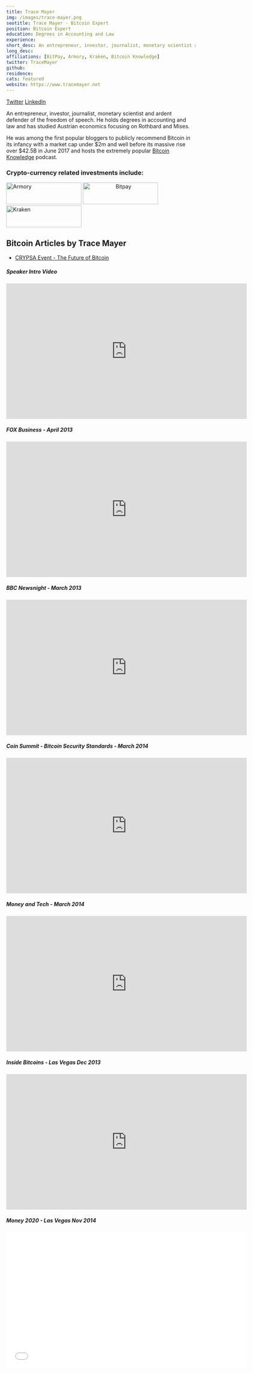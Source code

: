 ```yaml
---
title: Trace Mayer
img: /images/trace-mayer.png
seotitle: Trace Mayer - Bitcoin Expert
position: Bitcoin Expert
education: Degrees in Accounting and Law
experience:
short_desc: An entrepreneur, investor, journalist, monetary scientist and ardent defender of the freedom of speech.
long_desc:
affiliations: [BitPay, Armory, Kraken, Bitcoin Knowledge]
twitter: TraceMayer
github: 
residence:
cats: featured
website: https://www.tracemayer.net
---
```


<a class="social-link" href="https://twitter.com/tracemayer" target="_blank">Twitter</a> <a class="social-link" title="Trace Mayer" href="https://www.linkedin.com/in/tracemayer" target="_blank">LinkedIn</a>

An entrepreneur, investor, journalist, monetary scientist and ardent defender of the freedom of speech. He holds degrees in accounting and law and has studied Austrian economics focusing on Rothbard and Mises.

He was among the first popular bloggers to publicly recommend Bitcoin in its infancy with a market cap under $2m and well before its massive rise over $42.5B in June 2017 and hosts the extremely popular <a title="Bitcoin Knowledge" href="http://www.bitcoin.kn"  target="_blank">Bitcoin Knowledge</a> podcast.

### Crypto-currency related investments include:

<a href="http://www.bitcoinarmory.com" align="left" target="_blank"><img
 src="http://www.tracemayer.net/images/armory.png" alt="Armory"
 style="border: 0px solid ; width: 200px; height: 58px;"></a>
<a href="http://www.bitpay.com" align="middle" target="_blank"><img
 src="http://www.tracemayer.net/images/bitpay.png" alt="Bitpay"
 style="border: 0px solid ; width: 200px; height: 58px;"></a>
<a href="http://www.kraken.com" align="left" target="_blank"><img
 src="http://www.tracemayer.net/images/kraken.png" alt="Kraken"
 style="border: 0px solid ; width: 200px; height: 58px;"></a>

## Bitcoin Articles by Trace Mayer

<ul>
<li><a href="/crypsa-future-of-bitcoin/">CRYPSA Event - The Future of Bitcoin</a></li>
</ul>

##### Speaker Intro Video

<iframe width="640" height="360" src="https://www.youtube.com/embed/mgpDuH17T0Y" frameborder="0" allowfullscreen></iframe>

##### FOX Business - April 2013

<iframe width="640" height="360" src="https://www.youtube.com/embed/NM32O5YqgdY" frameborder="0" allowfullscreen></iframe>

##### BBC Newsnight - March 2013

<iframe width="640" height="360" src="https://www.youtube.com/embed/UA5_paH__q0" frameborder="0" allowfullscreen></iframe>

##### Coin Summit - Bitcoin Security Standards - March 2014

<iframe width="640" height="360" src="https://www.youtube.com/embed/F28bqzD-m5w" frameborder="0" allowfullscreen></iframe>

##### Money and Tech - March 2014

<iframe width="640" height="360" src="https://www.youtube.com/embed/ge-Rc6XvU6w" frameborder="0" allowfullscreen></iframe>

##### Inside Bitcoins - Las Vegas Dec 2013

<iframe width="640" height="360" src="https://www.youtube.com/embed/tYQe7JHJZPM" frameborder="0" allowfullscreen></iframe>

##### Money 2020 - Las Vegas Nov 2014

<iframe width="640" height="360" src="//www.youtube.com/embed/6W_DNR9Bhus" frameborder="0" allowfullscreen></iframe>
